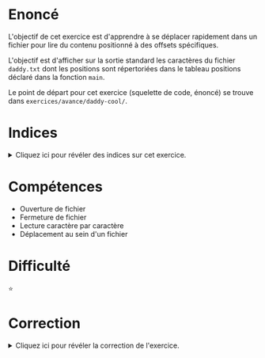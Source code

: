 # Enoncé

L'objectif de cet exercice est d'apprendre à se déplacer rapidement
dans un fichier pour lire du contenu positionné à des offsets
spécifiques.

L'objectif est d'afficher sur la sortie standard les caractères du
fichier `daddy.txt` dont les positions sont répertoriées dans le
tableau positions déclaré dans la fonction `main`.

Le point de départ pour cet exercice (squelette de code, énoncé) se
trouve dans `exercices/avance/daddy-cool/`.

# Indices

<details>
<summary>Cliquez ici pour révéler des indices sur cet exercice.</summary>
<br>

* jetez un oeil au manuel des fonctions `fseek` et `fgetc`

</details>

# Compétences

* Ouverture de fichier
* Fermeture de fichier
* Lecture caractère par caractère
* Déplacement au sein d'un fichier

# Difficulté

:star:
# Correction

<details>
<summary>Cliquez ici pour révéler la correction de l'exercice.</summary>
#### Corrigé du fichier Makefile

```make
CC=gcc
CFLAGS=-std=c99 -Wall -Wextra -g

all: daddy-cool

.PHONY: clean
clean:
	rm -f *~ *.o daddy-cool


```

#### Corrigé du fichier daddy-cool.c

```c
#include <stdlib.h>
#include <stdint.h>
#include <stdio.h>

/* Le nombre de caractères à afficher. */
#define NB_POS 455

int main(void)
{
    /* Tableau effectuant la correspondance entre la position du
     * caractère dans le message de sortie et sa position dans le
     * fichier daddy.txt. Par exemple, positions[0] == 9, ce qui veut
     * dire que le premier caractère du message de sortie est stocké
     * en position 9 dans le fichier.
     *
     * Oui, c'est moche.
     */
    long positions[NB_POS] = { 9,42,44,52,110,114,130,157,179,225,229,247,248,
	283,288,293,305,320,442,443,482,536,580,640,649,656,661,762,840,858,867,
	883,896,908,913,921,999,1011,1016,1042,1097,1117,1120,1131,1138,1193,1215,
	1233,1250,1251,1261,1278,1376,1400,1431,1458,1459,1466,1487,1504,1513,1558,
	1584,1637,1751,1812,1823,1832,1870,1900,1901,2043,2048,2060,2075,2077,2090,
	2105,2269,2276,2285,2350,2351,2367,2371,2381,2437,2446,2449,2467,2473,2496,
	2500,2537,2544,2622,2647,2667,2699,2710,2752,2753,2758,2791,2801,2829,2886,
	2898,2906,2912,2931,2936,2969,2986,2994,3000,3022,3027,3091,3095,3106,3118,
	3120,3161,3175,3184,3222,3236,3265,3303,3305,3310,3316,3319,3352,3358,3364,
	3369,3406,3409,3427,3467,3476,3500,3546,3586,3601,3604,3608,3618,3626,3637,
	3662,3671,3697,3699,3705,3720,3731,3742,3745,3749,3770,3784,3809,3954,3957,
	3983,4050,4094,4100,4121,4138,4161,4175,4186,4205,4243,4263,4282,4307,4310,
	4358,4388,4432,4446,4502,4549,4558,4560,4577,4721,4741,4745,4762,4840,4891,
	4935,4970,5044,5138,5159,5212,5256,5278,5288,5299,5342,5418,5463,5474,5495,
	5507,5629,5645,5668,5696,5697,5704,5714,5725,5760,5761,5796,5873,5883,5936,
	5965,5977,5978,5989,5994,6055,6056,6057,6076,6109,6118,6128,6138,6144,6147,
	6205,6218,6227,6228,6231,6237,6245,6294,6346,6349,6365,6370,6372,6395,6447,
	6474,6477,6494,6514,6522,6561,6585,6593,6599,6705,6706,6712,6743,6782,6805,
	6825,6857,6933,6999,7035,7038,7048,7076,7124,7140,7154,7159,7188,7205,7268,
	7276,7290,7364,7382,7401,7460,7488,7495,7505,7516,7526,7533,7553,7670,7717,
	7728,7729,7940,7942,7952,7962,7979,8004,8015,8017,8021,8041,8073,8074,8090,
	8208,8222,8254,8317,8357,8362,8391,8466,8469,8530,8574,8581,8645,8657,8670,
	8709,8730,8787,8788,8805,8815,8856,8875,8889,8892,8937,9007,9049,9055,9111,
	9130,9140,9157,9177,9188,9218,9222,9230,9239,9249,9311,9320,9324,9368,9399,
	9447,9484,9494,9501,9531,9560,9572,9623,9710,9745,9803,9836,9848,9851,9856,
	9858,9863,9909,9918,9941,9994,10028,10038,10039,10082,10091,10092,10098,
	10104,10110,10126,10145,10193,10234,10251,10304,10310,10356,10370,10381,
	10519,10522,10602,10627,10641,10645,10670,10732,10734,10753,10758,10802,
	10813,10907,10928,10986,11006,11007,11026,11027,11070,11081,11151,11183,
	11208,11211,11266,11304,11364,11425,11430,11436,11470,11511,11520,11544,
	11547,11561,11587,11605,11676,11688,11716,11729,11774,11796,11798,11889,
	11901,11957,11975,11978,11979 };

    /* On ouvre le fichier en lecture. */
    FILE *f = fopen("daddy.txt", "r");

    /* Pour tous les caractères du message de sortie... */
    for (uint32_t i = 0; i < NB_POS; i++) {
	/* ... on se déplace dans le fichier à la position indiquée... */
	fseek(f, positions[i], SEEK_SET);
	/* ... puis on affiche le caractère stocké à cette position. */
	printf("%c", fgetc(f));
    }
    /* Pour contenter la brigade du style. */
    printf("\n");

    /* Si on oublie de fermer le fichier, notre programme fuit!
     * (essayez de lancer valgrind sans cette ligne, pour voir). */
    fclose(f);

    return EXIT_SUCCESS;
}

```


</details>
